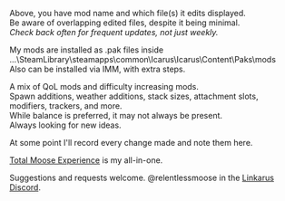 Above, you have mod name and which file(s) it edits displayed.  
Be aware of overlapping edited files, despite it being minimal.  
*Check back often for frequent updates, not just weekly.*

My mods are installed as .pak files inside ...\SteamLibrary\steamapps\common\Icarus\Icarus\Content\Paks\mods  
Also can be installed via IMM, with extra steps.

A mix of QoL mods and difficulty increasing mods.  
Spawn additions, weather additions, stack sizes, attachment slots, modifiers, trackers, and more.  
While balance is preferred, it may not always be present.  
Always looking for new ideas.

At some point I'll record every change made and note them here.

[Total Moose Experience](https://github.com/relentlessmoose/rm_Icarus_mods/blob/main/rm_Total_Moose_Experience_P.pak) is my all-in-one.

Suggestions and requests welcome.
@relentlessmoose in the [Linkarus Discord](https://discord.gg/linkarus-icarus-modding-936621749733302292).
